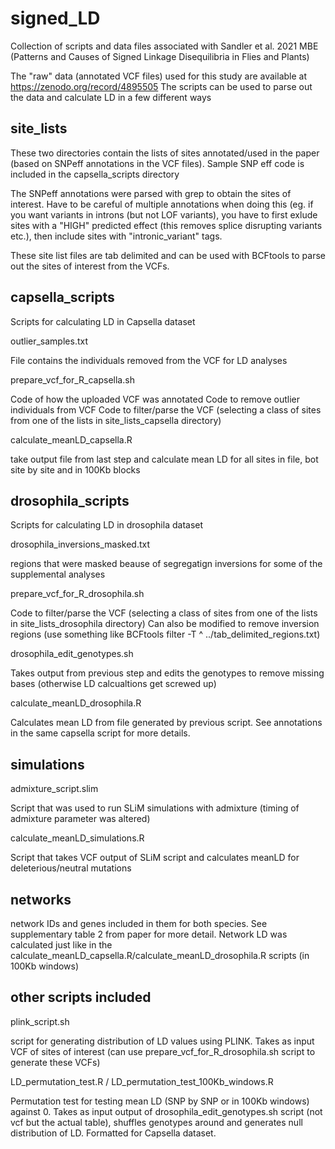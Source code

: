 # signed_LD

Collection of scripts and data files associated with Sandler et al. 2021 MBE (Patterns and Causes of Signed Linkage Disequilibria in Flies and Plants)

The "raw" data (annotated VCF files) used for this study are available at https://zenodo.org/record/4895505
The scripts can be used to parse out the data and calculate LD in a few different ways

## site_lists
These two directories contain the lists of sites annotated/used in the paper (based on SNPeff annotations in the VCF files).
Sample SNP eff code is included in the capsella_scripts directory

The SNPeff annotations were parsed with grep to obtain the sites of interest. Have to be careful of multiple annotations when doing this (eg. if you want variants in introns (but not LOF variants), you have to first exlude sites with a "HIGH" predicted effect (this removes splice disrupting variants etc.), then include sites with "intronic_variant" tags.

These site list files are tab delimited and can be used with BCFtools to parse out the sites of interest from the VCFs.

## capsella_scripts
Scripts for calculating LD in Capsella dataset

outlier_samples.txt 

File contains the individuals removed from the VCF for LD analyses 

prepare_vcf_for_R_capsella.sh

Code of how the uploaded VCF was annotated
Code to remove outlier individuals from VCF
Code to filter/parse the VCF (selecting a class of sites from one of the lists in site_lists_capsella directory)


calculate_meanLD_capsella.R

take output file from last step and calculate mean LD for all sites in file, bot site by site and in 100Kb blocks

## drosophila_scripts
Scripts for calculating LD in drosophila dataset

drosophila_inversions_masked.txt

regions that were masked beause of segregatign inversions for some of the supplemental analyses


prepare_vcf_for_R_drosophila.sh

Code to filter/parse the VCF (selecting a class of sites from one of the lists in site_lists_drosophila directory)
Can also be modified to remove inversion regions (use something like BCFtools filter -T ^ ../tab_delimited_regions.txt)


drosophila_edit_genotypes.sh

Takes output from previous step and edits the genotypes to remove missing bases (otherwise LD calcualtions get screwed up)


calculate_meanLD_drosophila.R

Calculates mean LD from file generated by previous script. See annotations in the same capsella script for more details. 


## simulations
admixture_script.slim

Script that was used to run SLiM simulations with admixture (timing of admixture parameter was altered)


calculate_meanLD_simulations.R

Script that takes VCF output of SLiM script and calculates meanLD for deleterious/neutral mutations


## networks
network IDs and genes included in them for both species. See supplementary table 2 from paper for more detail.
Network LD was calculated just like in the calculate_meanLD_capsella.R/calculate_meanLD_drosophila.R
 scripts (in 100Kb windows)

## other scripts included

plink_script.sh

script for generating distribution of LD values using PLINK. Takes as input VCF of sites of interest (can use prepare_vcf_for_R_drosophila.sh script to generate these VCFs)


LD_permutation_test.R / LD_permutation_test_100Kb_windows.R

Permutation test for testing mean LD (SNP by SNP or in 100Kb windows) against 0.
Takes as input output of drosophila_edit_genotypes.sh script (not vcf but the actual table), shuffles genotypes around and generates null distribution of LD. Formatted for Capsella dataset.






